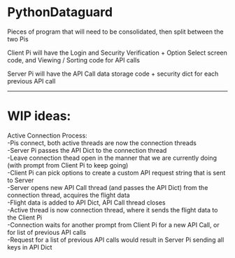 # PythonDataguard
Pieces of program that will need to be consolidated, then split between the two Pis

Client Pi will have the Login and Security Verification + Option Select screen code, and Viewing / Sorting code for API calls

Server Pi will have the API Call data storage code + security dict for each previous API call

------------------------------------------------------------------------
# WIP ideas:


Active Connection Process:  
-Pis connect, both active threads are now the connection threads  
-Server Pi passes the API Dict to the connection thread  
-Leave connection thead open in the manner that we are currently doing (with prompt from Client Pi to keep going)  
-Client Pi can pick options to create a custom API request string that is sent to Server  
-Server opens new API Call thread (and passes the API Dict) from the connection thread, acquires the flight data  
-Flight data is added to API Dict, API Call thread closes  
-Active thread is now connection thread, where it sends the flight data to the Client Pi  
-Connection waits for another prompt from Client Pi for a new API Call, or for list of previous API calls  
-Request for a list of previous API calls would result in Server Pi sending all keys in API Dict  
